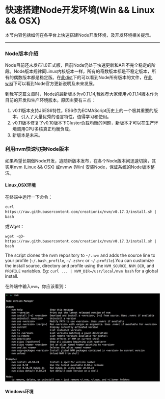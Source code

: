 快速搭建Node开发环境(Win && Linux && OSX)
============

本节内容包括如何在各平台上快速搭建Node开发环境，及开发环境相关提示。

----------------

### Node版本介绍

Node目前还未发布1.0正式版，目前Node仍处于快速更新和API不完全稳定的阶段。Node版本规律同Linux内核版本一样，所有的奇数版本都是不稳定版本，所有的偶数版本都是稳定版。在[此dist](http://nodejs.org/dist/)下的可以看到Node所有版本的文件，在[此wiki](https://github.com/joyent/node/wiki)下可以看到Node官方更新说明及未来发展。

到我写这篇文章时，Node的最新版本为v0.11.14,我推荐大家使用v0.11.14版本作为目前的开发和生产环境版本。原因主要有三点：

1. v0.11版本支持JSES6特性，ES6作为ECMAScript历史上的一个极其重要的版本，引入了大量优秀的语言特性，值得学习和使用。
2. v0.11版本修复了v0.10版本下Cluster负载均衡的问题，新版本才可以在生产环境调用CPU多核真正均衡负载。
3. 新版本是未来。

### 利用nvm快速切换Node版本

如果希望长期做Node开发，追随新版本发布，在各个Node版本间迅速切换，其实用nvm (Linux && OSX) 或nvmw (Win) 安装Node，保证系统的Node版本整洁。

#### Linux,OSX环境

在终端中运行一下命令：

	curl https://raw.githubusercontent.com/creationix/nvm/v0.17.3/install.sh | bash

或Wget：

	wget -qO- https://raw.githubusercontent.com/creationix/nvm/v0.17.3/install.sh | bash

The script clones the nvm repository to `~/.nvm` and adds the source line to your profile (`~/.bash_profile`, `~/.zshrc` or `~/.profile`).You can customize the install source, directory and profile using the `NVM_SOURCE`, `NVM_DIR`, and `PROFILE` variables. Eg: `curl ... | NVM_DIR=/usr/local/nvm bash` for a global install.

在终端中输入`nvm`，你应该看到：

![1.2.1](../images/1.2.1.png)
	
#### Windows环境